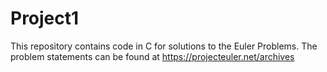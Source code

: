 # Project1
This repository contains code in C for solutions to the Euler Problems. The problem statements can be found at 
https://projecteuler.net/archives
